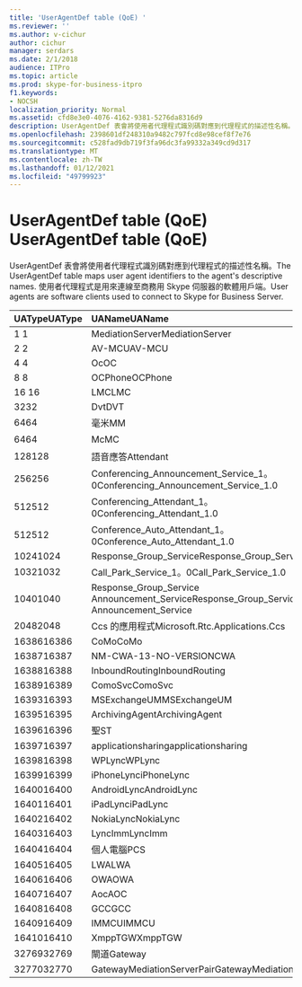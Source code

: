 ```yaml
---
title: 'UserAgentDef table (QoE) '
ms.reviewer: ''
ms.author: v-cichur
author: cichur
manager: serdars
ms.date: 2/1/2018
audience: ITPro
ms.topic: article
ms.prod: skype-for-business-itpro
f1.keywords:
- NOCSH
localization_priority: Normal
ms.assetid: cfd8e3e0-4076-4162-9381-5276da8316d9
description: UserAgentDef 表會將使用者代理程式識別碼對應到代理程式的描述性名稱。 使用者代理程式是用來連線至商務用 Skype 伺服器的軟體用戶端。
ms.openlocfilehash: 2398601df248310a9482c797fcd8e98cef8f7e76
ms.sourcegitcommit: c528fad9db719f3fa96dc3fa99332a349cd9d317
ms.translationtype: MT
ms.contentlocale: zh-TW
ms.lasthandoff: 01/12/2021
ms.locfileid: "49799923"
---
```

# <a name="useragentdef-table-qoe"></a><span data-ttu-id="9e680-104">UserAgentDef table (QoE) </span><span class="sxs-lookup"><span data-stu-id="9e680-104">UserAgentDef table (QoE)</span></span>
 
<span data-ttu-id="9e680-105">UserAgentDef 表會將使用者代理程式識別碼對應到代理程式的描述性名稱。</span><span class="sxs-lookup"><span data-stu-id="9e680-105">The UserAgentDef table maps user agent identifiers to the agent's descriptive names.</span></span> <span data-ttu-id="9e680-106">使用者代理程式是用來連線至商務用 Skype 伺服器的軟體用戶端。</span><span class="sxs-lookup"><span data-stu-id="9e680-106">User agents are software clients used to connect to Skype for Business Server.</span></span>
  
|<span data-ttu-id="9e680-107">**UAType**</span><span class="sxs-lookup"><span data-stu-id="9e680-107">**UAType**</span></span>|<span data-ttu-id="9e680-108">**UAName**</span><span class="sxs-lookup"><span data-stu-id="9e680-108">**UAName**</span></span>|<span data-ttu-id="9e680-109">**UACategory**</span><span class="sxs-lookup"><span data-stu-id="9e680-109">**UACategory**</span></span>|
|:-----|:-----|:-----|
|<span data-ttu-id="9e680-110">1 </span><span class="sxs-lookup"><span data-stu-id="9e680-110">1</span></span>  <br/> |<span data-ttu-id="9e680-111">MediationServer</span><span class="sxs-lookup"><span data-stu-id="9e680-111">MediationServer</span></span>  <br/> |<span data-ttu-id="9e680-112">MediationServer</span><span class="sxs-lookup"><span data-stu-id="9e680-112">MediationServer</span></span>  <br/> |
|<span data-ttu-id="9e680-113">2 </span><span class="sxs-lookup"><span data-stu-id="9e680-113">2</span></span>  <br/> |<span data-ttu-id="9e680-114">AV-MCU</span><span class="sxs-lookup"><span data-stu-id="9e680-114">AV-MCU</span></span>  <br/> |<span data-ttu-id="9e680-115">AV-MCU</span><span class="sxs-lookup"><span data-stu-id="9e680-115">AV-MCU</span></span>  <br/> |
|<span data-ttu-id="9e680-116">4 </span><span class="sxs-lookup"><span data-stu-id="9e680-116">4</span></span>  <br/> |<span data-ttu-id="9e680-117">Oc</span><span class="sxs-lookup"><span data-stu-id="9e680-117">OC</span></span>  <br/> |<span data-ttu-id="9e680-118">Oc</span><span class="sxs-lookup"><span data-stu-id="9e680-118">OC</span></span>  <br/> |
|<span data-ttu-id="9e680-119">8 </span><span class="sxs-lookup"><span data-stu-id="9e680-119">8</span></span>  <br/> |<span data-ttu-id="9e680-120">OCPhone</span><span class="sxs-lookup"><span data-stu-id="9e680-120">OCPhone</span></span>  <br/> |<span data-ttu-id="9e680-121">OCPhone</span><span class="sxs-lookup"><span data-stu-id="9e680-121">OCPhone</span></span>  <br/> |
|<span data-ttu-id="9e680-122">16 </span><span class="sxs-lookup"><span data-stu-id="9e680-122">16</span></span>  <br/> |<span data-ttu-id="9e680-123">LMC</span><span class="sxs-lookup"><span data-stu-id="9e680-123">LMC</span></span>  <br/> |<span data-ttu-id="9e680-124">LMC</span><span class="sxs-lookup"><span data-stu-id="9e680-124">LMC</span></span>  <br/> |
|<span data-ttu-id="9e680-125">32</span><span class="sxs-lookup"><span data-stu-id="9e680-125">32</span></span>  <br/> |<span data-ttu-id="9e680-126">Dvt</span><span class="sxs-lookup"><span data-stu-id="9e680-126">DVT</span></span>  <br/> |<span data-ttu-id="9e680-127">Dvt</span><span class="sxs-lookup"><span data-stu-id="9e680-127">DVT</span></span>  <br/> |
|<span data-ttu-id="9e680-128">64</span><span class="sxs-lookup"><span data-stu-id="9e680-128">64</span></span>  <br/> |<span data-ttu-id="9e680-129">毫米</span><span class="sxs-lookup"><span data-stu-id="9e680-129">MM</span></span>  <br/> |<span data-ttu-id="9e680-130">毫米</span><span class="sxs-lookup"><span data-stu-id="9e680-130">MM</span></span>  <br/> |
|<span data-ttu-id="9e680-131">64</span><span class="sxs-lookup"><span data-stu-id="9e680-131">64</span></span>  <br/> |<span data-ttu-id="9e680-132">Mc</span><span class="sxs-lookup"><span data-stu-id="9e680-132">MC</span></span>  <br/> |<span data-ttu-id="9e680-133">毫米</span><span class="sxs-lookup"><span data-stu-id="9e680-133">MM</span></span>  <br/> |
|<span data-ttu-id="9e680-134">128</span><span class="sxs-lookup"><span data-stu-id="9e680-134">128</span></span>  <br/> |<span data-ttu-id="9e680-135">語音應答</span><span class="sxs-lookup"><span data-stu-id="9e680-135">Attendant</span></span>  <br/> |<span data-ttu-id="9e680-136">語音應答</span><span class="sxs-lookup"><span data-stu-id="9e680-136">Attendant</span></span>  <br/> |
|<span data-ttu-id="9e680-137">256</span><span class="sxs-lookup"><span data-stu-id="9e680-137">256</span></span>  <br/> |<span data-ttu-id="9e680-138">Conferencing_Announcement_Service_1。0</span><span class="sxs-lookup"><span data-stu-id="9e680-138">Conferencing_Announcement_Service_1.0</span></span>  <br/> |<span data-ttu-id="9e680-139">Cas</span><span class="sxs-lookup"><span data-stu-id="9e680-139">CAS</span></span>  <br/> |
|<span data-ttu-id="9e680-140">512</span><span class="sxs-lookup"><span data-stu-id="9e680-140">512</span></span>  <br/> |<span data-ttu-id="9e680-141">Conferencing_Attendant_1。0</span><span class="sxs-lookup"><span data-stu-id="9e680-141">Conferencing_Attendant_1.0</span></span>  <br/> |<span data-ttu-id="9e680-142">Caa</span><span class="sxs-lookup"><span data-stu-id="9e680-142">CAA</span></span>  <br/> |
|<span data-ttu-id="9e680-143">512</span><span class="sxs-lookup"><span data-stu-id="9e680-143">512</span></span>  <br/> |<span data-ttu-id="9e680-144">Conference_Auto_Attendant_1。0</span><span class="sxs-lookup"><span data-stu-id="9e680-144">Conference_Auto_Attendant_1.0</span></span>  <br/> |<span data-ttu-id="9e680-145">Caa</span><span class="sxs-lookup"><span data-stu-id="9e680-145">CAA</span></span>  <br/> |
|<span data-ttu-id="9e680-146">1024</span><span class="sxs-lookup"><span data-stu-id="9e680-146">1024</span></span>  <br/> |<span data-ttu-id="9e680-147">Response_Group_Service</span><span class="sxs-lookup"><span data-stu-id="9e680-147">Response_Group_Service</span></span>  <br/> |<span data-ttu-id="9e680-148">RG</span><span class="sxs-lookup"><span data-stu-id="9e680-148">RGS</span></span>  <br/> |
|<span data-ttu-id="9e680-149">1032</span><span class="sxs-lookup"><span data-stu-id="9e680-149">1032</span></span>  <br/> |<span data-ttu-id="9e680-150">Call_Park_Service_1。0</span><span class="sxs-lookup"><span data-stu-id="9e680-150">Call_Park_Service_1.0</span></span>  <br/> |<span data-ttu-id="9e680-151">Cps</span><span class="sxs-lookup"><span data-stu-id="9e680-151">CPS</span></span>  <br/> |
|<span data-ttu-id="9e680-152">1040</span><span class="sxs-lookup"><span data-stu-id="9e680-152">1040</span></span>  <br/> |<span data-ttu-id="9e680-153">Response_Group_Service Announcement_Service</span><span class="sxs-lookup"><span data-stu-id="9e680-153">Response_Group_Service Announcement_Service</span></span>  <br/> |<span data-ttu-id="9e680-154">AS</span><span class="sxs-lookup"><span data-stu-id="9e680-154">AS</span></span>  <br/> |
|<span data-ttu-id="9e680-155">2048</span><span class="sxs-lookup"><span data-stu-id="9e680-155">2048</span></span>  <br/> |<span data-ttu-id="9e680-156">Ccs 的應用程式</span><span class="sxs-lookup"><span data-stu-id="9e680-156">Microsoft.Rtc.Applications.Ccs</span></span>  <br/> |<span data-ttu-id="9e680-157">Ccs</span><span class="sxs-lookup"><span data-stu-id="9e680-157">CCS</span></span>  <br/> |
|<span data-ttu-id="9e680-158">16386</span><span class="sxs-lookup"><span data-stu-id="9e680-158">16386</span></span>  <br/> |<span data-ttu-id="9e680-159">CoMo</span><span class="sxs-lookup"><span data-stu-id="9e680-159">CoMo</span></span>  <br/> |<span data-ttu-id="9e680-160">CoMo</span><span class="sxs-lookup"><span data-stu-id="9e680-160">CoMo</span></span>  <br/> |
|<span data-ttu-id="9e680-161">16387</span><span class="sxs-lookup"><span data-stu-id="9e680-161">16387</span></span>  <br/> |<span data-ttu-id="9e680-162">NM-CWA-13-NO-VERSION</span><span class="sxs-lookup"><span data-stu-id="9e680-162">CWA</span></span>  <br/> |<span data-ttu-id="9e680-163">NM-CWA-13-NO-VERSION</span><span class="sxs-lookup"><span data-stu-id="9e680-163">CWA</span></span>  <br/> |
|<span data-ttu-id="9e680-164">16388</span><span class="sxs-lookup"><span data-stu-id="9e680-164">16388</span></span>  <br/> |<span data-ttu-id="9e680-165">InboundRouting</span><span class="sxs-lookup"><span data-stu-id="9e680-165">InboundRouting</span></span>  <br/> |<span data-ttu-id="9e680-166">InboundRouting</span><span class="sxs-lookup"><span data-stu-id="9e680-166">InboundRouting</span></span>  <br/> |
|<span data-ttu-id="9e680-167">16389</span><span class="sxs-lookup"><span data-stu-id="9e680-167">16389</span></span>  <br/> |<span data-ttu-id="9e680-168">ComoSvc</span><span class="sxs-lookup"><span data-stu-id="9e680-168">ComoSvc</span></span>  <br/> |<span data-ttu-id="9e680-169">ComoSvc</span><span class="sxs-lookup"><span data-stu-id="9e680-169">ComoSvc</span></span>  <br/> |
|<span data-ttu-id="9e680-170">16393</span><span class="sxs-lookup"><span data-stu-id="9e680-170">16393</span></span>  <br/> |<span data-ttu-id="9e680-171">MSExchangeUM</span><span class="sxs-lookup"><span data-stu-id="9e680-171">MSExchangeUM</span></span>  <br/> |<span data-ttu-id="9e680-172">ExUM</span><span class="sxs-lookup"><span data-stu-id="9e680-172">ExUM</span></span>  <br/> |
|<span data-ttu-id="9e680-173">16395</span><span class="sxs-lookup"><span data-stu-id="9e680-173">16395</span></span>  <br/> |<span data-ttu-id="9e680-174">ArchivingAgent</span><span class="sxs-lookup"><span data-stu-id="9e680-174">ArchivingAgent</span></span>  <br/> |<span data-ttu-id="9e680-175">ARCHAGENT</span><span class="sxs-lookup"><span data-stu-id="9e680-175">ARCHAGENT</span></span>  <br/> |
|<span data-ttu-id="9e680-176">16396</span><span class="sxs-lookup"><span data-stu-id="9e680-176">16396</span></span>  <br/> |<span data-ttu-id="9e680-177">聖</span><span class="sxs-lookup"><span data-stu-id="9e680-177">ST</span></span>  <br/> |<span data-ttu-id="9e680-178">聖</span><span class="sxs-lookup"><span data-stu-id="9e680-178">ST</span></span>  <br/> |
|<span data-ttu-id="9e680-179">16397</span><span class="sxs-lookup"><span data-stu-id="9e680-179">16397</span></span>  <br/> |<span data-ttu-id="9e680-180">applicationsharing</span><span class="sxs-lookup"><span data-stu-id="9e680-180">applicationsharing</span></span>  <br/> |<span data-ttu-id="9e680-181">ASMCU</span><span class="sxs-lookup"><span data-stu-id="9e680-181">ASMCU</span></span>  <br/> |
|<span data-ttu-id="9e680-182">16398</span><span class="sxs-lookup"><span data-stu-id="9e680-182">16398</span></span>  <br/> |<span data-ttu-id="9e680-183">WPLync</span><span class="sxs-lookup"><span data-stu-id="9e680-183">WPLync</span></span>  <br/> |<span data-ttu-id="9e680-184">WPLync</span><span class="sxs-lookup"><span data-stu-id="9e680-184">WPLync</span></span>  <br/> |
|<span data-ttu-id="9e680-185">16399</span><span class="sxs-lookup"><span data-stu-id="9e680-185">16399</span></span>  <br/> |<span data-ttu-id="9e680-186">iPhoneLync</span><span class="sxs-lookup"><span data-stu-id="9e680-186">iPhoneLync</span></span>  <br/> |<span data-ttu-id="9e680-187">iPhoneLync</span><span class="sxs-lookup"><span data-stu-id="9e680-187">iPhoneLync</span></span>  <br/> |
|<span data-ttu-id="9e680-188">16400</span><span class="sxs-lookup"><span data-stu-id="9e680-188">16400</span></span>  <br/> |<span data-ttu-id="9e680-189">AndroidLync</span><span class="sxs-lookup"><span data-stu-id="9e680-189">AndroidLync</span></span>  <br/> |<span data-ttu-id="9e680-190">AndroidLync</span><span class="sxs-lookup"><span data-stu-id="9e680-190">AndroidLync</span></span>  <br/> |
|<span data-ttu-id="9e680-191">16401</span><span class="sxs-lookup"><span data-stu-id="9e680-191">16401</span></span>  <br/> |<span data-ttu-id="9e680-192">iPadLync</span><span class="sxs-lookup"><span data-stu-id="9e680-192">iPadLync</span></span>  <br/> |<span data-ttu-id="9e680-193">iPadLync</span><span class="sxs-lookup"><span data-stu-id="9e680-193">iPadLync</span></span>  <br/> |
|<span data-ttu-id="9e680-194">16402</span><span class="sxs-lookup"><span data-stu-id="9e680-194">16402</span></span>  <br/> |<span data-ttu-id="9e680-195">NokiaLync</span><span class="sxs-lookup"><span data-stu-id="9e680-195">NokiaLync</span></span>  <br/> |<span data-ttu-id="9e680-196">NokiaLync</span><span class="sxs-lookup"><span data-stu-id="9e680-196">NokiaLync</span></span>  <br/> |
|<span data-ttu-id="9e680-197">16403</span><span class="sxs-lookup"><span data-stu-id="9e680-197">16403</span></span>  <br/> |<span data-ttu-id="9e680-198">LyncImm</span><span class="sxs-lookup"><span data-stu-id="9e680-198">LyncImm</span></span>  <br/> |<span data-ttu-id="9e680-199">LyncImm</span><span class="sxs-lookup"><span data-stu-id="9e680-199">LyncImm</span></span>  <br/> |
|<span data-ttu-id="9e680-200">16404</span><span class="sxs-lookup"><span data-stu-id="9e680-200">16404</span></span>  <br/> |<span data-ttu-id="9e680-201">個人電腦</span><span class="sxs-lookup"><span data-stu-id="9e680-201">PCS</span></span>  <br/> |<span data-ttu-id="9e680-202">個人電腦</span><span class="sxs-lookup"><span data-stu-id="9e680-202">PCS</span></span>  <br/> |
|<span data-ttu-id="9e680-203">16405</span><span class="sxs-lookup"><span data-stu-id="9e680-203">16405</span></span>  <br/> |<span data-ttu-id="9e680-204">LWA</span><span class="sxs-lookup"><span data-stu-id="9e680-204">LWA</span></span>  <br/> |<span data-ttu-id="9e680-205">LWA</span><span class="sxs-lookup"><span data-stu-id="9e680-205">LWA</span></span>  <br/> |
|<span data-ttu-id="9e680-206">16406</span><span class="sxs-lookup"><span data-stu-id="9e680-206">16406</span></span>  <br/> |<span data-ttu-id="9e680-207">OWA</span><span class="sxs-lookup"><span data-stu-id="9e680-207">OWA</span></span>  <br/> |<span data-ttu-id="9e680-208">OWA</span><span class="sxs-lookup"><span data-stu-id="9e680-208">OWA</span></span>  <br/> |
|<span data-ttu-id="9e680-209">16407</span><span class="sxs-lookup"><span data-stu-id="9e680-209">16407</span></span>  <br/> |<span data-ttu-id="9e680-210">Aoc</span><span class="sxs-lookup"><span data-stu-id="9e680-210">AOC</span></span>  <br/> |<span data-ttu-id="9e680-211">Aoc</span><span class="sxs-lookup"><span data-stu-id="9e680-211">AOC</span></span>  <br/> |
|<span data-ttu-id="9e680-212">16408</span><span class="sxs-lookup"><span data-stu-id="9e680-212">16408</span></span>  <br/> |<span data-ttu-id="9e680-213">GCC</span><span class="sxs-lookup"><span data-stu-id="9e680-213">GCC</span></span>  <br/> |<span data-ttu-id="9e680-214">GCC</span><span class="sxs-lookup"><span data-stu-id="9e680-214">GCC</span></span>  <br/> |
|<span data-ttu-id="9e680-215">16409</span><span class="sxs-lookup"><span data-stu-id="9e680-215">16409</span></span>  <br/> |<span data-ttu-id="9e680-216">IMMCU</span><span class="sxs-lookup"><span data-stu-id="9e680-216">IMMCU</span></span>  <br/> |<span data-ttu-id="9e680-217">IMMCU</span><span class="sxs-lookup"><span data-stu-id="9e680-217">IMMCU</span></span>  <br/> |
|<span data-ttu-id="9e680-218">16410</span><span class="sxs-lookup"><span data-stu-id="9e680-218">16410</span></span>  <br/> |<span data-ttu-id="9e680-219">XmppTGW</span><span class="sxs-lookup"><span data-stu-id="9e680-219">XmppTGW</span></span>  <br/> |<span data-ttu-id="9e680-220">XmppGateway</span><span class="sxs-lookup"><span data-stu-id="9e680-220">XmppGateway</span></span>  <br/> |
|<span data-ttu-id="9e680-221">32769</span><span class="sxs-lookup"><span data-stu-id="9e680-221">32769</span></span>  <br/> |<span data-ttu-id="9e680-222">閘道</span><span class="sxs-lookup"><span data-stu-id="9e680-222">Gateway</span></span>  <br/> |<span data-ttu-id="9e680-223">閘道</span><span class="sxs-lookup"><span data-stu-id="9e680-223">Gateway</span></span>  <br/> |
|<span data-ttu-id="9e680-224">32770</span><span class="sxs-lookup"><span data-stu-id="9e680-224">32770</span></span>  <br/> |<span data-ttu-id="9e680-225">GatewayMediationServerPair</span><span class="sxs-lookup"><span data-stu-id="9e680-225">GatewayMediationServerPair</span></span>  <br/> |<span data-ttu-id="9e680-226">GatewayMediationServerPair</span><span class="sxs-lookup"><span data-stu-id="9e680-226">GatewayMediationServerPair</span></span>  <br/> |
   

